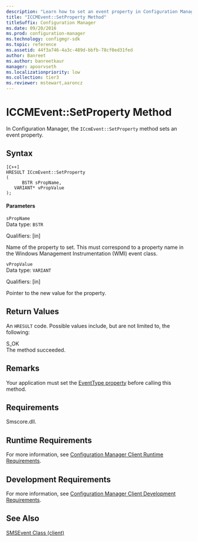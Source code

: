 ```yaml
---
description: "Learn how to set an event property in Configuration Manager using ICcmEvent::SetProperty method class."
title: "ICCMEvent::SetProperty Method"
titleSuffix: Configuration Manager
ms.date: 09/20/2016
ms.prod: configuration-manager
ms.technology: configmgr-sdk
ms.topic: reference
ms.assetid: 44f3a746-4a3c-489d-bbfb-78cf0ed31fed
author: Banreet
ms.author: banreetkaur
manager: apoorvseth
ms.localizationpriority: low
ms.collection: tier3
ms.reviewer: mstewart,aaroncz 
---
```

# ICCMEvent::SetProperty Method
In Configuration Manager, the `ICcmEvent::SetProperty` method sets an event property.  

## Syntax  

```  
[C++]  
HRESULT ICcmEvent::SetProperty  
(  
      BSTR sPropName,   
   VARIANT* vPropValue  
);  
```  

#### Parameters  
 `sPropName`  
 Data type: `BSTR`  

 Qualifiers: [in]  

 Name of the property to set. This must correspond to a property name in the Windows Management Instrumentation (WMI) event class.  

 `vPropValue`  
 Data type: `VARIANT`  

 Qualifiers: [in]  

 Pointer to the new value for the property.  

## Return Values  
 An `HRESULT` code. Possible values include, but are not limited to, the following:  

 S_OK  
 The method succeeded.  

## Remarks  
 Your application must set the [EventType property](../../../../../develop/reference/core/servers/manage/iccmevent--eventtype-property.md) before calling this method.  

## Requirements  
 Smscore.dll.  

## Runtime Requirements  
 For more information, see [Configuration Manager Client Runtime Requirements](../../../../../develop/core/reqs/client-runtime-requirements.md).  

## Development Requirements  
 For more information, see [Configuration Manager Client Development Requirements](../../../../../develop/core/reqs/client-development-requirements.md).  

## See Also  
 [SMSEvent Class (client)](../../../../../develop/reference/core/servers/manage/smsevent-class.md)
